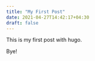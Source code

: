 ```yaml
---
title: "My First Post"
date: 2021-04-27T14:42:17+04:30
draft: false
---
```


This is my first post with hugo.

Bye!
